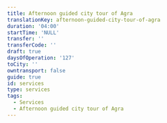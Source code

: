 ```yaml
---
title: Afternoon guided city tour of Agra
translationKey: afternoon-guided-city-tour-of-agra
duration: '04:00'
startTime: 'NULL'
transfer: ''
transferCode: ''
draft: true
daysOfOperation: '127'
toCity: ''
owntransport: false
guide: true
id: services
type: services
tags:
  - Services
  - Afternoon guided city tour of Agra
---
```

